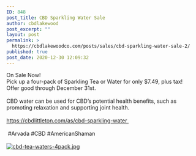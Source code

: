 ```yaml
---
ID: 848
post_title: CBD Sparkling Water Sale
author: cbdlakewood
post_excerpt: ""
layout: post
permalink: >
  https://cbdlakewoodco.com/posts/sales/cbd-sparkling-water-sale-2/
published: true
post_date: 2020-12-30 12:09:32
---
```

<html><head></head><body>
On Sale Now!<br />Pick up a four-pack of Sparkling Tea or Water for only $7.49, plus tax!<br />Offer good through December 31st.<br /><br />CBD water can be used for CBD’s potential health benefits, such as promoting relaxation and supporting joint health.<br /><br /><a href="https://cbdlittleton.com/as/cbd-sparkling-water%20">https://cbdlittleton.com/as/cbd-sparkling-water </a><br /><br /> #Arvada #CBD #AmericanShaman<span> </span>
</body>
</html><br/><br/><a href="https://cbdlakewoodco.com/wp-content/uploads/2020/12/1609188494118-1.jpg"  title="cbd-tea-waters-4pack.jpg" ><img src="https://cbdlakewoodco.com/wp-content/uploads/2020/12/1609188494118-1.jpg" alt="cbd-tea-waters-4pack.jpg" title="cbd-tea-waters-4pack.jpg" /></a>
